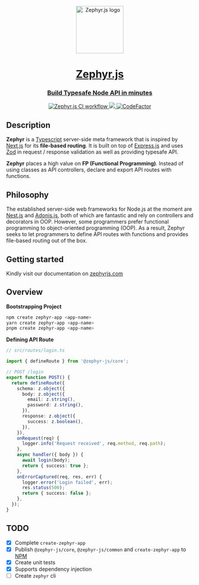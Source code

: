 <p align="center">
  <a href="https://github.com/zephyr-js/zephyr">
    <picture>
      <img src="https://user-images.githubusercontent.com/40446720/200107694-75fd7950-53ca-47c6-8cba-3e42a3c168f5.png" height="128" alt="Zephyr.js logo">
    </picture>
    <h1 align="center">Zephyr.js</h1>
    <p align="center">
      <h3 align="center">Build Typesafe Node API in minutes</h3>
      <p align="center">
        <a href="https://github.com/zephyr-js/zephyr/actions/workflows/ci.yml">
          <img src="https://github.com/zephyr-js/zephyr/actions/workflows/ci.yml/badge.svg" alt="Zephyr.js CI workflow" />
        </a>
        <a href="https://codecov.io/gh/zephyr-js/zephyr">
          <img src="https://codecov.io/gh/zephyr-js/zephyr/branch/main/graph/badge.svg" />
        </a>
        <a href="https://www.codefactor.io/repository/github/zephyr-js/zephyr">
          <img src="https://www.codefactor.io/repository/github/zephyr-js/zephyr/badge" alt="CodeFactor" />
        </a>
      </p>
    </p>
  </a>
</p>

## Description

**Zephyr** is a <a href="https://www.typescriptlang.org/" target="_blank">Typescript</a> server-side meta framework that is inspired by <a href="https://nextjs.org/" target="_blank">Next.js</a> for its **file-based routing**.
It is built on top of <a href="https://expressjs.com/" target="_blank">Express.js</a> and uses <a href="https://zod.dev/" target="_blank">Zod</a> in request / response validation as well as providing typesafe API.

**Zephyr** places a high value on **FP (Functional Programming)**. Instead of using classes as API controllers, declare and export API routes with functions.

## Philosophy

The established server-side web frameworks for Node.js at the moment are [Nest.js](https://nestjs.com/) and [Adonis.js](https://adonisjs.com/), both of which are fantastic and rely on controllers and decorators in OOP. However, some programmers prefer functional programming to object-oriented programming (OOP). As a result, Zephyr seeks to let programmers to define API routes with functions and provides file-based routing out of the box.

## Getting started

Kindly visit our documentation on [zephyrjs.com](https://zephyrjs.com/)

## Overview

**Bootstrapping Project**

```bash
npm create zephyr-app <app-name>
yarn create zephyr-app <app-name>
pnpm create zephyr-app <app-name>
```

**Defining API Route**

```ts
// src/routes/login.ts

import { defineRoute } from '@zephyr-js/core';

// POST /login
export function POST() {
  return defineRoute({
    schema: z.object({
      body: z.object({
        email: z.string(),
        password: z.string(),
      }),
      response: z.object({
        success: z.boolean(),
      }),
    }),
    onRequest(req) {
      logger.info('Request received', req.method, req.path);
    },
    async handler({ body }) {
      await login(body);
      return { success: true };
    },
    onErrorCaptured(req, res, err) {
      logger.error('Login failed', err);
      res.status(500);
      return { success: false };
    },
  });
}
```

## TODO

- [x] Complete `create-zephyr-app`
- [x] Publish `@zephyr-js/core`, `@zephyr-js/common` and `create-zephyr-app` to [NPM](https://www.npmjs.com/)
- [x] Create unit tests
- [x] Supports dependency injection
- [ ] Create `zephyr` cli
